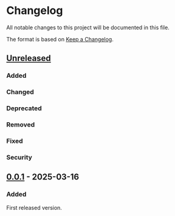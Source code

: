 # Changelog

All notable changes to this project will be documented in this file.

The format is based on [Keep a Changelog](https://keepachangelog.com/en/1.1.0/).

## [Unreleased]

### Added

### Changed

### Deprecated

### Removed

### Fixed

### Security

## [0.0.1] - 2025-03-16

### Added

First released version.

[unreleased]: https://codeberg.org/emacs-jj-vc/vc-jj.el/compare/v0.0.1...HEAD
[0.0.1]: https://codeberg.org/emacs-vc-jj/vc-jj.el/src/tag/v0.0.1
